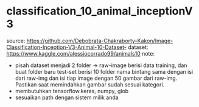 # classification_10_animal_inceptionV3
source: https://github.com/Debobrata-Chakraborty-Kakon/Image-Classification-Inception-V3-Animal-10-Dataset-
dataset: https://www.kaggle.com/alessiocorrado99/animals10
note: 
- pisah dataset menjadi 2 folder -> raw-image berisi data training, dan buat folder baru test-set berisi 10 folder nama bintang sama dengan isi dari raw-img dan isi tiap image dengan 50 gambar dari raw-img. Pastikan saat memindahkan gambar sudah sesuai kategori.
- membutuhkan tensorflow.keras, numpy, glob
- sesuaikan path dengan sistem milik anda
